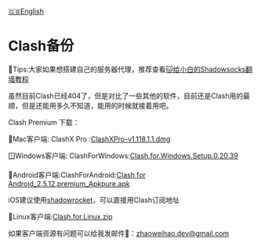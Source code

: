 [🇬🇧English](./README_en.md)

# Clash备份

🔔Tips:大家如果想搭建自己的服务器代理，推荐查看[🐱给小白的Shadowsocks翻墙教程](https://github.com/zhaoweih/Shadowsocks-Tutorial)

虽然目前Clash已经404了，但是对比了一些其他的软件，目前还是Clash用的最顺，但是还能用多久不知道，能用的时候就接着用吧。

Clash Premium
下载：

🍎Mac客户端: ClashX Pro :[ClashXPro-v1.118.1.1.dmg](https://github.com/zhaoweih/Clash-Copy/raw/main/ClashXPro-v1.118.1.1.dmg)

🪟Windows客户端: ClashForWindows:[Clash.for.Windows.Setup.0.20.39](https://github.com/zhaoweih/Clash-Copy/raw/main/Clash.for.Windows.Setup.0.20.39.exe)

🤖Android客户端:ClashForAndroid:[Clash for Android_2.5.12.premium_Apkpure.apk](https://github.com/zhaoweih/Clash-Copy/raw/main/Clash%20for%20Android_2.5.12.premium_Apkpure.apk)

iOS建议使用[shadowrocket](https://apps.apple.com/us/app/shadowrocket/id932747118)，可以直接用Clash订阅地址

🐧Linux客户端:[Clash.for.Linux.zip](https://github.com/zhaoweih/Clash-Copy/raw/main/Clash.for.Linux.zip)


如果客户端资源有问题可以给我发邮件📮：zhaoweihao.dev@gmail.com

